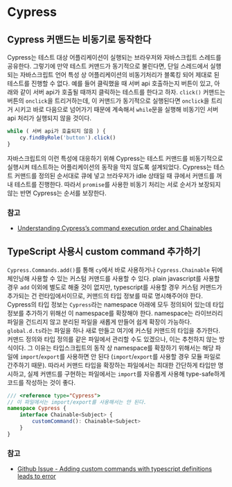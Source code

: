 # Cypress

## Cypress 커맨드는 비동기로 동작한다
Cypress는 테스트 대상 어플리케이션이 실행되는 브라우저와 자바스크립트 스레드를 공유한다.
그렇기에 만약 테스트 커맨드가 동기적으로 불린다면, 단일 스레드에서 실행되는 자바스크립트 언어 특성 상 어플리케이션의 
비동기처리가 블록킹 되어 제대로 된 테스트를 진행할 수 없다.
예를 들어 클릭했을 때 서버 api 호출하는지 버튼이 있고, 아래와 같이 서버 api가 호출될 때까지 클릭하는 테스트를 한다고 하자.
`click()` 커맨드는 버튼의 `onclick`을 트리거하는데, 이 커맨드가 동기적으로 실행된다면 
`onclick`을 트리거 시키고 바로 다음으로 넘어가기 때문에 계속해서 `while`문을 실행해 비동기인 서버 api 처리가 실행되지 않을 것이다.

```typescript
while ( 서버 api가 호출되지 않음 ) {
    cy.findByRole('button').click()
}
```

자바스크립트의 이런 특성에 대응하기 위해 Cypress는 테스트 커맨드를 비동기적으로 실행시켜 테스트하는 어플리케이션의 동작을 막지 않도록 설계되었다.
Cypress는 테스트 커맨드를 정의된 순서대로 큐에 넣고 브라우저가 idle 상태일 때 큐에서 커맨드를 꺼내 테스트를 진행한다.
따라서 `promise`를 사용한 비동기 처리는 서로 순서가 보장되지 않는 반면 Cypress는 순서를 보장한다.

### 참고
- [Understanding Cypress’s command execution order and Chainables](https://medium.com/@arnonaxelrod/understanding-cypresss-command-execution-order-and-chainables-75079d82710a)

## TypeScript 사용시 custom command 추가하기
`Cypress.Commands.add()`를 통해 `cy`에서 바로 사용하거나 `Cypress.Chainable` 뒤에 체인닝해 사용할 수 있는 커스텀 커맨드를 사용할 수 있다.
plain javascript를 사용할 경우 `add` 이외에 별도로 해줄 것이 없지만, typescript를 사용할 경우 커스텀 커맨드가 추가되는 건 런타임에서이므로,
커맨드의 타입 정보를 따로 명시해주어야 한다.
Cypress의 타입 정보는 `Cypress`라는 namespace 아래에 모두 정의되어 있는데 타입 정보를 추가하기 위해선 이 namespace를 확장해야 한다.
namespace는 라이브러리 파일을 건드리지 않고 분리된 파일을 새롭게 만들어 쉽게 확장이 가능하다.
`global.d.ts`라는 파일을 하나 새로 만들고 여기에 커스텀 커맨드의 타입을 추가한다.
커맨드 정의와 타입 정의를 같은 파일에서 관리할 수도 있겠으나, 이는 추천하지 않는 방식이다.
그 이유는 타입스크립트의 동작 상 namespace를 확장하기 위해서는 해당 파일에 `import`/`export`를 사용하면 안 된다
(`import`/`export`를 사용할 경우 모듈 파일로 간주하기 때문).
따라서 커맨드 타입을 확장하는 파일에서는 최대한 간단하게 타입만 명시하고,
실제 커맨드를 구현하는 파일에서는 `import`를 자유롭게 사용해 type-safe하게 코드를 작성하는 것이 좋다.

```typescript
/// <reference type="Cypress">
// 이 파일에서는 import/export를 사용해서는 안 된다.
namespace Cypress {
    interface Chainable<Subject> {
        customCommand(): Chainable<Subject>
    }
}
```

### 참고
- [Github Issue - Adding custom commands with typescript definitions leads to error](https://github.com/cypress-io/cypress/issues/1065)
